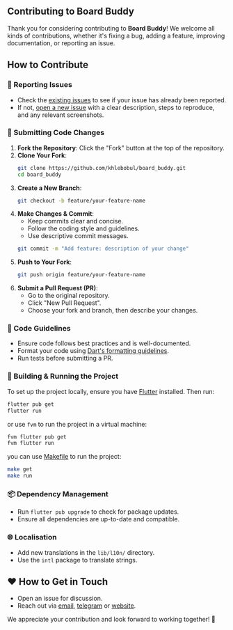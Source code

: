 ## Contributing to Board Buddy

Thank you for considering contributing to **Board Buddy**! We welcome all kinds of contributions, whether it's fixing a bug, adding a feature, improving documentation, or reporting an issue.

## How to Contribute

### 📌 Reporting Issues
- Check the [existing issues](https://github.com/khlebobul/board_buddy/issues) to see if your issue has already been reported.
- If not, [open a new issue](https://github.com/khlebobul/board_buddy/issues/new) with a clear description, steps to reproduce, and any relevant screenshots.

### 🚀 Submitting Code Changes
1. **Fork the Repository**: Click the "Fork" button at the top of the repository.
2. **Clone Your Fork**:
   ```sh
   git clone https://github.com/khlebobul/board_buddy.git
   cd board_buddy
   ```
3. **Create a New Branch**:
   ```sh
   git checkout -b feature/your-feature-name
   ```
4. **Make Changes & Commit**:
   - Keep commits clear and concise.
   - Follow the coding style and guidelines.
   - Use descriptive commit messages.
   ```sh
   git commit -m "Add feature: description of your change"
   ```
5. **Push to Your Fork**:
   ```sh
   git push origin feature/your-feature-name
   ```
6. **Submit a Pull Request (PR)**:
   - Go to the original repository.
   - Click "New Pull Request".
   - Choose your fork and branch, then describe your changes.

### 📜 Code Guidelines
- Ensure code follows best practices and is well-documented.
- Format your code using [Dart's formatting guidelines](https://dart.dev/guides/language/effective-dart/style).
- Run tests before submitting a PR.

### 🔧 Building & Running the Project
To set up the project locally, ensure you have [Flutter](https://flutter.dev) installed. Then run:
```sh
flutter pub get
flutter run
```

or use `fvm` to run the project in a virtual machine:
```sh
fvm flutter pub get
fvm flutter run
```

you can use [Makefile](https://github.com/khlebobul/board_buddy/blob/main/Makefile) to run the project:
```sh
make get
make run
```

### 📦 Dependency Management
- Run `flutter pub upgrade` to check for package updates.
- Ensure all dependencies are up-to-date and compatible.

### 🌐 Localisation
- Add new translations in the `lib/l10n/` directory.
- Use the `intl` package to translate strings.

## ❤️ How to Get in Touch
- Open an issue for discussion.
- Reach out via [email](mailto:khlebobul@gmail), [telegram](https://t.me/khlebobul) or [website](https://khlebobul.github.io).

We appreciate your contribution and look forward to working together! 🚀

